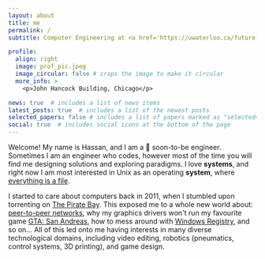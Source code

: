 ```yaml
---
layout: about
title: me
permalink: /
subtitle: Computer Engineering at <a href='https://uwaterloo.ca/future-students/programs/computer-engineering'>University of Waterloo</a>.

profile:
  align: right
  image: prof_pic.jpeg
  image_circular: false # crops the image to make it circular
  more_info: >
    <p>John Hancock Building, Chicago</p>

news: true  # includes a list of news items
latest_posts: true  # includes a list of the newest posts
selected_papers: false # includes a list of papers marked as "selected={true}"
social: true  # includes social icons at the bottom of the page
---
```


Welcome! My name is Hassan, and I am a 🤞 soon-to-be engineer. Sometimes I am an engineer who codes, however most of the time you will find me designing solutions and exploring paradigms. I love **systems**, and right now I am most interested in Unix as an operating **system**, where <a href='https://en.wikipedia.org/wiki/Everything_is_a_file'>everything is a file</a>.

I started to care about computers back in 2011, when I stumbled upon torrenting on <a href='https://en.wikipedia.org/wiki/The_Pirate_Bay'>The Pirate Bay</a>. This exposed me to a whole new world about: <a href='https://en.wikipedia.org/wiki/Peer-to-peer'>peer-to-peer networks</a>, why my graphics drivers won't run my favourite game <a href='https://en.wikipedia.org/wiki/Grand_Theft_Auto:_San_Andreas'>GTA: San Andreas</a>, how to mess around with <a href='https://en.wikipedia.org/wiki/Windows_Registry>'>Windows Registry</a>, and so on... All of this led onto me having interests in many diverse technological domains, including video editing, robotics (pneumatics, control systems, 3D printing), and game design.
